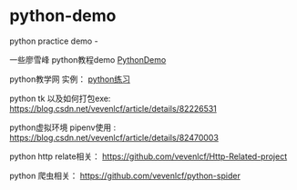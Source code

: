 # python-demo

python practice demo -

一些廖雪峰 python教程demo [PythonDemo](https://github.com/seeways/PythonDemo)

python教学网 实例： [python练习](http://www.runoob.com/python/python-100-examples.html)

python tk 以及如何打包exe: https://blog.csdn.net/vevenlcf/article/details/82226531

python虚拟环境 pipenv使用 : https://blog.csdn.net/vevenlcf/article/details/82470003

python http relate相关： https://github.com/vevenlcf/Http-Related-project

python 爬虫相关： https://github.com/vevenlcf/python-spider

